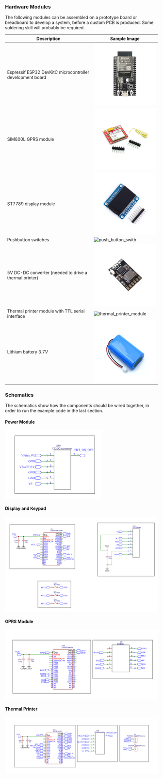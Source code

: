 ### Hardware Modules

The following modules can be assembled on a prototype board or breadboard to develop a system, before a custom PCB is produced. Some soldering skill will probably be required. 

| Description                                               | Sample Image                                                 |
| --------------------------------------------------------- | ------------------------------------------------------------ |
| Espressif ESP32 DevKitC microcontroller development board | ![esp32_devkitc](esp32_devkitc.png)   |
| SIM800L GPRS module                                       | ![sim800l](sim800l.png)               |
| ST7789 display module                                     | ![st7789_module](st7789_module.png)   |
| Pushbutton switches                                       | ![push_button_swith](/home/riyadh/Downloads/push_button_swith.png) |
| 5V DC-DC converter (needed to drive a thermal printer)    | ![power-module](power-module.png)     |
| Thermal printer module with TTL serial interface          | ![thermal_printer_module](/home/riyadh/Downloads/thermal_printer_module.png) |
| Lithium battery 3.7V                                      | ![lithium_battery](lithium_battery.png) |

### Schematics

The schematics show how the components should be wired together, in order to run the example code in the last section. 

#### Power Module

![dc_dc_converter](dc_dc_converter.png)

#### Display and Keypad

![esp32_display_keypad](esp32_display_keypad.png)

#### GPRS Module

![esp32_devkit_sim800](esp32_devkit_sim800.png)

#### Thermal Printer

![esp32_thermal_printer](esp32_thermal_printer.png)

